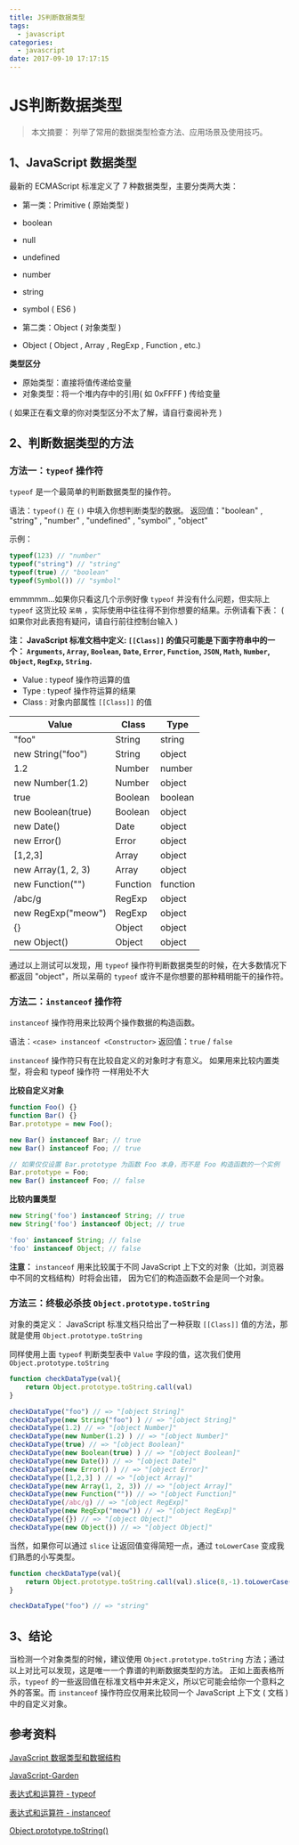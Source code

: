 ```yaml
---
title: JS判断数据类型
tags:
  - javascript
categories:
  - javascript
date: 2017-09-10 17:17:15
---
```


# JS判断数据类型

>本文摘要：
列举了常用的数据类型检查方法、应用场景及使用技巧。

## 1、JavaScript 数据类型

最新的 ECMAScript 标准定义了 7 种数据类型，主要分类两大类：

- 第一类：Primitive ( 原始类型 )
 - boolean
 - null
 - undefined
 - number
 - string
 - symbol ( ES6 )

- 第二类：Object ( 对象类型 )
 - Object ( Object , Array , RegExp , Function , etc.)

**类型区分**

- 原始类型：直接将值传递给变量
- 对象类型：将一个堆内存中的引用( 如 0xFFFF ) 传给变量

( 如果正在看文章的你对类型区分不太了解，请自行查阅补充 )

## 2、判断数据类型的方法

### 方法一：`typeof` 操作符

`typeof` 是一个最简单的判断数据类型的操作符。

语法：`typeof()` 在 `()` 中填入你想判断类型的数据。
返回值："boolean" , "string" , "number" , "undefined" , "symbol" , "object"

示例：
```javascript
typeof(123) // "number"
typeof("string") // "string"
typeof(true) // "boolean"
typeof(Symbol()) // "symbol"
```
emmmmm...如果你只看这几个示例好像 `typeof` 并没有什么问题，但实际上`typeof` 这货比较 `呆萌` ，实际使用中往往得不到你想要的结果。示例请看下表：
( 如果你对此表抱有疑问，请自行前往控制台输入 )

**注：
JavaScript 标准文档中定义: `[[Class]]` 的值只可能是下面字符串中的一个： `Arguments`, `Array`, `Boolean`, `Date`, `Error`, `Function`, `JSON`, `Math`, `Number`, `Object`, `RegExp`, `String`.**

- Value : typeof 操作符运算的值
- Type : typeof 操作符运算的结果
- Class : 对象内部属性 `[[Class]]` 的值

| Value | Class | Type |
| --- | --- | --- |
| "foo" | String | string |
| new String("foo") | String | object |
| 1.2 | Number | number |
| new Number(1.2) | Number | object |
| true | Boolean | boolean |
| new Boolean(true) | Boolean | object |
| new Date() | Date | object |
| new Error() | Error | object |
| [1,2,3] | Array | object |
| new Array(1, 2, 3) | Array | object |
| new Function("") | Function | function |
| /abc/g | RegExp | object |
| new RegExp("meow") | RegExp | object |
| {} | Object | object |
| new Object() | Object | object |

通过以上测试可以发现，用 `typeof` 操作符判断数据类型的时候，在大多数情况下都返回 "object"，所以呆萌的 `typeof` 或许不是你想要的那种精明能干的操作符。

### 方法二：`instanceof` 操作符

`instanceof` 操作符用来比较两个操作数据的构造函数。

语法：`<case> instanceof <Constructor>`
返回值：`true` / `false`

`instanceof` 操作符只有在比较自定义的对象时才有意义。 如果用来比较内置类型，将会和 typeof 操作符 一样用处不大

**比较自定义对象**
```javascript
function Foo() {}
function Bar() {}
Bar.prototype = new Foo();

new Bar() instanceof Bar; // true
new Bar() instanceof Foo; // true

// 如果仅仅设置 Bar.prototype 为函数 Foo 本身，而不是 Foo 构造函数的一个实例
Bar.prototype = Foo;
new Bar() instanceof Foo; // false
```

**比较内置类型**
```javascript
new String('foo') instanceof String; // true
new String('foo') instanceof Object; // true

'foo' instanceof String; // false
'foo' instanceof Object; // false
```

**注意：**
`instanceof` 用来比较属于不同 JavaScript 上下文的对象（比如，浏览器中不同的文档结构）时将会出错， 因为它们的构造函数不会是同一个对象。

### 方法三：终极必杀技 `Object.prototype.toString`

对象的类定义：
JavaScript 标准文档只给出了一种获取 `[[Class]]` 值的方法，那就是使用 `Object.prototype.toString`

同样使用上面 `typeof` 判断类型表中 `Value` 字段的值，这次我们使用 `Object.prototype.toString`

```javascript
function checkDataType(val){
    return Object.prototype.toString.call(val)
}

checkDataType("foo") // => "[object String]"
checkDataType(new String("foo") ) // => "[object String]"
checkDataType(1.2) // => "[object Number]"
checkDataType(new Number(1.2) ) // => "[object Number]"
checkDataType(true) // => "[object Boolean]"
checkDataType(new Boolean(true) ) // => "[object Boolean]"
checkDataType(new Date()) // => "[object Date]"
checkDataType(new Error() ) // => "[object Error]"
checkDataType([1,2,3] ) // => "[object Array]"
checkDataType(new Array(1, 2, 3)) // => "[object Array]"
checkDataType(new Function("")) // => "[object Function]"
checkDataType(/abc/g) // => "[object RegExp]"
checkDataType(new RegExp("meow")) // => "[object RegExp]"
checkDataType({}) // => "[object Object]"
checkDataType(new Object()) // => "[object Object]"
```

当然，如果你可以通过 `slice` 让返回值变得简短一点，通过 `toLowerCase` 变成我们熟悉的小写类型。
```javascript
function checkDataType(val){
    return Object.prototype.toString.call(val).slice(8,-1).toLowerCase()
}

checkDataType("foo") // => "string"
```

## 3、结论
当检测一个对象类型的时候，建议使用 `Object.prototype.toString` 方法；通过以上对比可以发现，这是唯一一个靠谱的判断数据类型的方法。
正如上面表格所示，`typeof` 的一些返回值在标准文档中并未定义，所以它可能会给你一个意料之外的答案。而 `instanceof` 操作符应仅用来比较同一个 JavaScript 上下文 ( 文档 ) 中的自定义对象。

## 参考资料

[ JavaScript 数据类型和数据结构 ](https://developer.mozilla.org/zh-CN/docs/Web/JavaScript/Data_structures)

[ JavaScript-Garden ](http://bonsaiden.github.io/JavaScript-Garden)

[ 表达式和运算符 - typeof ](https://developer.mozilla.org/zh-CN/docs/Web/JavaScript/Reference/Operators/typeof)

[ 表达式和运算符 - instanceof ](https://developer.mozilla.org/zh-CN/docs/Web/JavaScript/Reference/Operators/instanceof)

[ Object.prototype.toString() ](https://developer.mozilla.org/zh-CN/docs/Web/JavaScript/Reference/Global_Objects/Object/toString)

